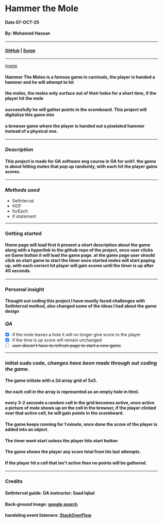 
# Hammer the Mole
#### Date 07-OCT-25
#### By: Mohamed Hassan

***
#### [GitHub](https://github.com/MohamedHerz/Hammer-The-Moles-) | [Surge](https://sordid-quince.surge.sh/gamePage.html)


***
[image](https://www.alamy.com/stock-photo-a-whacking-game-at-carnival-82403126.html?imageid=A97C2ED6-B580-4298-8AF1-0C9B9B2C9922&pn=1&searchId=a563ffd7502e5c332b90a809e98fa87d&searchtype=0)
#### Hammer The Moles is a famous game in carnivals, the player is handed a hammer and he will attempt to hit
#### the moles, the moles only surface out of their holes for a short time, if the player hit the mole
#### successfully he will gather points in the scoreboard. This project will digitalize this game into
#### a browser game where the player is handed out a pixelated hammer instead of a physical one.

***

### ***Description***
#### This project is made for GA software eng course in GA for unit1. the game is about hitting moles that pop up randomly, with each hit the player gains scores.


***
### ***Methods used***
* SetInterval
*  HOF
  * forEach
* if statement
***
### **Getting started**
#### Home page will load first it present a short description about the game along with a hyperlink to the github repo of the project, once user clicks on Game button it will load the game page. at the game page user should click on start game to start the timer once started moles will start poping up, with each correct hit player will gain scores until the timer is up after 40 seconds.

***
### **Personal insight**
#### Thought out coding this project I have mostly faced challenges with SetInterval method, also changed some of the ideas I had about the game design


### ***QA***
- [x] if the mole leaves a hole it will no longer give score to the player
- [x] if the time is up score will remain unchanged
- [ ] ~~user doesn't have to refresh page to start a new game~~
***
### initial sudo code, *changes have been made through out coding the game.*
#### The game initiate with a 2d array grid of 5x5.
#### the each cell in the array is represented as an empty hole in html.
#### every 3-2 seconds a random cell in the grid becomes active, once active a picture of mole shows up on the cell in the browser, if the player clicked over that active cell, he will gain points in the scoreboard.
#### The game keeps running for 1 minute, once done the score of the player is added into an object.
#### The timer wont start unless the player hits start button
#### The game shows the player any score total from his last attempts.
#### If the player hit a cell that isn't active then no points will be gathered.

***
### **Credits**
#### SetInterval guide: GA instructor: Saad Iqbal
#### Back-ground Image: [google search](https://www.google.com/url?sa=i&url=https%3A%2F%2Fwww.freepik.com%2Ffree-photos-vectors%2Fcartoon-dirt-background&psig=AOvVaw1fXRD8QGLJE98SlRYSJ61H&ust=1759164348314000&source=images&cd=vfe&opi=89978449&ved=0CBgQjhxqFwoTCPjR0on0-48DFQAAAAAdAAAAABAl)
#### handeling event listeners: [StackOverFlow](https://stackoverflow.com/questions/28610365/how-can-i-add-an-event-for-a-one-time-click-to-a-function)





